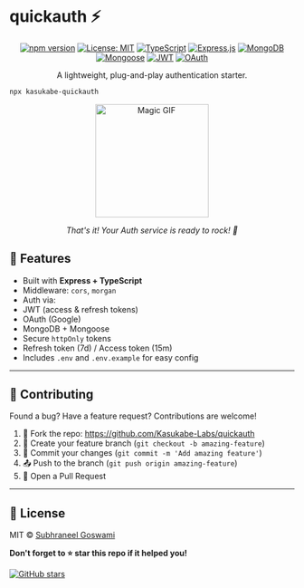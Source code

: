 # quickauth ⚡

<div align="center">

[![npm version](https://img.shields.io/npm/v/kasukabe-quickauth.svg?style=for-the-badge&color=ff6b6b)](https://www.npmjs.com/package/kasukabe-quickauth)
[![License: MIT](https://img.shields.io/badge/License-MIT-yellow.svg?style=for-the-badge)](https://opensource.org/licenses/MIT)
[![TypeScript](https://img.shields.io/badge/TypeScript-007ACC?style=for-the-badge&logo=typescript&logoColor=white)](https://www.typescriptlang.org/)
[![Express.js](https://img.shields.io/badge/Express.js-404D59?style=for-the-badge&logo=express)](https://expressjs.com/)
[![MongoDB](https://img.shields.io/badge/MongoDB-47A248?style=for-the-badge&logo=mongodb&logoColor=white)](https://www.mongodb.com/)
[![Mongoose](https://img.shields.io/badge/Mongoose-880000?style=for-the-badge)](https://mongoosejs.com/)
[![JWT](https://img.shields.io/badge/JWT-000000?style=for-the-badge&logo=jsonwebtokens&logoColor=white)](https://jwt.io/)
[![OAuth](https://img.shields.io/badge/OAuth-3c8dbc?style=for-the-badge)](https://oauth.net/)

</div>

<div align="center">
  <p>A lightweight, plug-and-play authentication starter.</p>
</div>

```bash
npx kasukabe-quickauth
```

<div align="center">
  <img src="https://media4.giphy.com/media/v1.Y2lkPTc5MGI3NjExNnU1cXFueTV6aTZyemV5OHpwN2lvOGtwaXE4a2dqNW9ueDluNnc5biZlcD12MV9pbnRlcm5hbF9naWZfYnlfaWQmY3Q9Zw/5d1CNIT2nCgkzTdH5H/giphy.gif" width="200" alt="Magic GIF">
  <p><em>That's it! Your Auth service is ready to rock! 🎸</em></p>
</div>

## 🚀 Features

- Built with **Express + TypeScript**
- Middleware: `cors`, `morgan`
- Auth via:
- JWT (access & refresh tokens)
- OAuth (Google)
- MongoDB + Mongoose
- Secure `httpOnly` tokens
- Refresh token (7d) / Access token (15m)
- Includes `.env` and `.env.example` for easy config

---

## 🤝 Contributing

Found a bug? Have a feature request? Contributions are welcome!

1. 🍴 Fork the repo: https://github.com/Kasukabe-Labs/quickauth
2. 🌿 Create your feature branch (`git checkout -b amazing-feature`)
3. 💾 Commit your changes (`git commit -m 'Add amazing feature'`)
4. 📤 Push to the branch (`git push origin amazing-feature`)
5. 🎉 Open a Pull Request

---

## 📄 License

MIT © [Subhraneel Goswami](https://github.com/subhraneel2005)

  <p><strong>Don't forget to ⭐ star this repo if it helped you!</strong></p>
  
  [![GitHub stars](https://img.shields.io/github/stars/yourusername/kasukabe-express-ts.svg?style=social&label=Star)](https://github.com/Kasukabe-Labs/quickauth)
  
</div>
